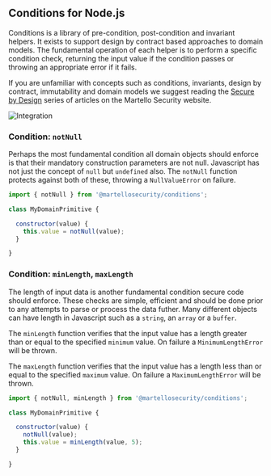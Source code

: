 ## Conditions for Node.js
Conditions is a library of pre-condition, post-condition and invariant helpers. It exists to support design by contract based approaches to domain models. The fundamental operation of each helper is to perform a specific condition check, returning the input value if the condition passes or throwing an appropriate error if it fails.

If you are unfamiliar with concepts such as conditions, invariants, design by contract, immutability and domain models we suggest reading the [Secure by Design](https://www.martellosecurity.com/kb/design) series of articles on the Martello Security website.

![Integration](https://github.com/martellosecurity/conditions-nodejs/workflows/Integration/badge.svg)

### Condition: `notNull`
Perhaps the most fundamental condition all domain objects should enforce is that their mandatory construction parameters are not null. Javascript has not just the concept of `null` but `undefined` also. The `notNull` function protects against both of these, throwing a `NullValueError` on failure.

```javascript
import { notNull } from '@martellosecurity/conditions';

class MyDomainPrimitive {

  constructor(value) {
    this.value = notNull(value);
  }

}
```

### Condition: `minLength`, `maxLength`
The length of input data is another fundamental condition secure code should enforce. These checks are simple, efficient and should be done prior to any attempts to parse or process the data futher. Many different objects can have length in Javascript such as a `string`, an `array` or a `buffer`.

The `minLength` function verifies that the input value has a length greater than or equal to the specified `minimum` value. On failure a `MinimumLengthError` will be thrown.

The `maxLength` function verifies that the input value has a length less than or equal to the specified `maximum` value. On failure a `MaximumLengthError` will be thrown.

```javascript
import { notNull, minLength } from '@martellosecurity/conditions';

class MyDomainPrimitive {

  constructor(value) {
    notNull(value);
    this.value = minLength(value, 5);
  }

}
